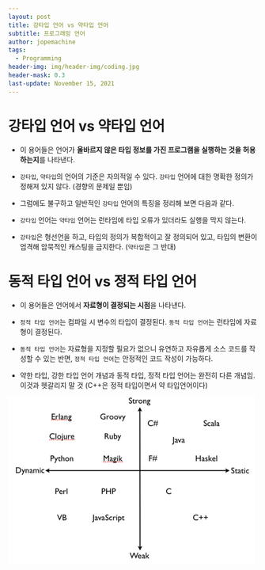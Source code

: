 ```yaml
---
layout: post
title: 강타입 언어 vs 약타입 언어
subtitle: 프로그래밍 언어
author: jopemachine
tags:
  - Programming
header-img: img/header-img/coding.jpg
header-mask: 0.3
last-update: November 15, 2021
---
```


# 강타입 언어 vs 약타입 언어

- 이 용어들은 언어가 **올바르지 않은 타입 정보를 가진 프로그램을 실행하는 것을 허용하는지**를 나타낸다.

- `강타입`, `약타입`의 언어의 기준은 자의적일 수 있다. `강타입` 언어에 대한 명확한 정의가 정해져 있지 않다. (경향의 문제일 뿐임)

- 그럼에도 불구하고 일반적인 `강타입` 언어의 특징을 정리해 보면 다음과 같다.

- `강타입` 언어는 `약타입` 언어는 런타임에 타입 오류가 있더라도 실행을 막지 않는다.

- `강타입`은 형선언을 하고, 타입의 정의가 복합적이고 잘 정의되어 있고, 타입의 변환이 엄격해 암묵적인 캐스팅을 금지한다. (`약타입`은 그 반대)

# 동적 타입 언어 vs 정적 타입 언어

- 이 용어들은 언어에서 **자료형이 결정되는 시점**을 나타낸다.

- `정적 타입 언어`는 컴파일 시 변수의 타입이 결정된다. `동적 타입 언어`는 런타임에 자료형이 결정된다.

- `동적 타입 언어`는 자료형을 지정할 필요가 없으니 유연하고 자유롭게 소스 코드를 작성할 수 있는 반면, `정적 타입 언어`는 안정적인 코드 작성이 가능하다.

- 약한 타입, 강한 타입 언어 개념과 동적 타입, 정적 타입 언어는 완전히 다른 개념임. 이것과 헷갈리지 말 것 (C++은 정적 타입이면서 약 타입언어이다)

![](/img/posts/Programming/2021-11-15-Vs/img1.daumcdn.png)
